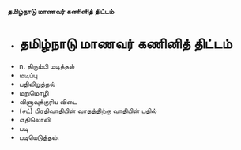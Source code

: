 **தமிழ்நாடு மாணவர் கணினித் திட்டம்**
- # தமிழ்நாடு மாணவர் கணினித் திட்டம்
- n. திரும்பி மடித்தல்
- மடிப்பு
- பதிலிறுத்தல்
- மறுமொழி
- வினாவுக்குரிய விடை
- (சட்) பிரதிவாதியின் வாதத்திற்கு வாதியின் பதில்
- எதிலொலி
- படி
- படியெடுத்தல்.

